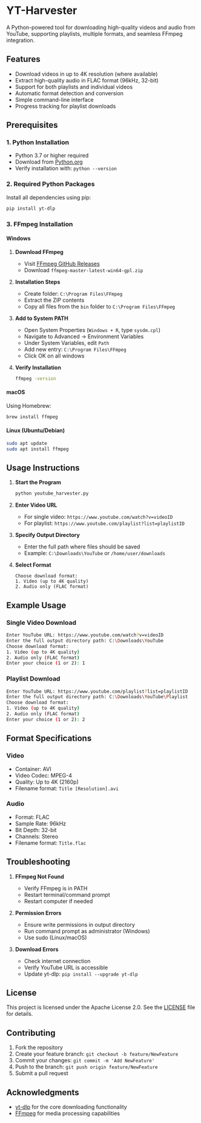 # YT-Harvester

A Python-powered tool for downloading high-quality videos and audio from YouTube, supporting playlists, multiple formats, and seamless FFmpeg integration.

## Features

- Download videos in up to 4K resolution (where available)
- Extract high-quality audio in FLAC format (96kHz, 32-bit)
- Support for both playlists and individual videos
- Automatic format detection and conversion
- Simple command-line interface
- Progress tracking for playlist downloads

## Prerequisites

### 1. Python Installation
- Python 3.7 or higher required
- Download from [Python.org](https://www.python.org/downloads/)
- Verify installation with: `python --version`

### 2. Required Python Packages
Install all dependencies using pip:
```bash
pip install yt-dlp
```

### 3. FFmpeg Installation

#### Windows
1. **Download FFmpeg**
   - Visit [FFmpeg GitHub Releases](https://github.com/BtbN/FFmpeg-Builds/releases)
   - Download `ffmpeg-master-latest-win64-gpl.zip`

2. **Installation Steps**
   - Create folder: `C:\Program Files\FFmpeg`
   - Extract the ZIP contents
   - Copy all files from the `bin` folder to `C:\Program Files\FFmpeg`

3. **Add to System PATH**
   - Open System Properties (`Windows + R`, type `sysdm.cpl`)
   - Navigate to Advanced → Environment Variables
   - Under System Variables, edit `Path`
   - Add new entry: `C:\Program Files\FFmpeg`
   - Click OK on all windows

4. **Verify Installation**
   ```bash
   ffmpeg -version
   ```

#### macOS
Using Homebrew:
```bash
brew install ffmpeg
```

#### Linux (Ubuntu/Debian)
```bash
sudo apt update
sudo apt install ffmpeg
```

## Usage Instructions

1. **Start the Program**
   ```bash
   python youtube_harvester.py
   ```

2. **Enter Video URL**
   - For single video: `https://www.youtube.com/watch?v=videoID`
   - For playlist: `https://www.youtube.com/playlist?list=playlistID`

3. **Specify Output Directory**
   - Enter the full path where files should be saved
   - Example: `C:\Downloads\YouTube` or `/home/user/downloads`

4. **Select Format**
   ```
   Choose download format:
   1. Video (up to 4K quality)
   2. Audio only (FLAC format)
   ```

## Example Usage

### Single Video Download
```bash
Enter YouTube URL: https://www.youtube.com/watch?v=videoID
Enter the full output directory path: C:\Downloads\YouTube
Choose download format:
1. Video (up to 4K quality)
2. Audio only (FLAC format)
Enter your choice (1 or 2): 1
```

### Playlist Download
```bash
Enter YouTube URL: https://www.youtube.com/playlist?list=playlistID
Enter the full output directory path: C:\Downloads\YouTube\Playlist
Choose download format:
1. Video (up to 4K quality)
2. Audio only (FLAC format)
Enter your choice (1 or 2): 2
```

## Format Specifications

### Video
- Container: AVI
- Video Codec: MPEG-4
- Quality: Up to 4K (2160p)
- Filename format: `Title [Resolution].avi`

### Audio
- Format: FLAC
- Sample Rate: 96kHz
- Bit Depth: 32-bit
- Channels: Stereo
- Filename format: `Title.flac`

## Troubleshooting

1. **FFmpeg Not Found**
   - Verify FFmpeg is in PATH
   - Restart terminal/command prompt
   - Restart computer if needed

2. **Permission Errors**
   - Ensure write permissions in output directory
   - Run command prompt as administrator (Windows)
   - Use sudo (Linux/macOS)

3. **Download Errors**
   - Check internet connection
   - Verify YouTube URL is accessible
   - Update yt-dlp: `pip install --upgrade yt-dlp`

## License

This project is licensed under the Apache License 2.0. See the [LICENSE](LICENSE) file for details.

## Contributing

1. Fork the repository
2. Create your feature branch: `git checkout -b feature/NewFeature`
3. Commit your changes: `git commit -m 'Add NewFeature'`
4. Push to the branch: `git push origin feature/NewFeature`
5. Submit a pull request

## Acknowledgments

- [yt-dlp](https://github.com/yt-dlp/yt-dlp) for the core downloading functionality
- [FFmpeg](https://ffmpeg.org/) for media processing capabilities
